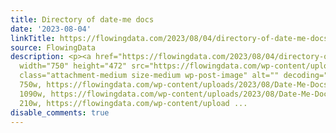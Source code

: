 ```yaml
---
title: Directory of date-me docs
date: '2023-08-04'
linkTitle: https://flowingdata.com/2023/08/04/directory-of-date-me-docs/
source: FlowingData
description: <p><a href="https://flowingdata.com/2023/08/04/directory-of-date-me-docs/"><img
  width="750" height="472" src="https://flowingdata.com/wp-content/uploads/2023/08/Date-Me-Docs-directory-750x472.png"
  class="attachment-medium size-medium wp-post-image" alt="" decoding="async" srcset="https://flowingdata.com/wp-content/uploads/2023/08/Date-Me-Docs-directory-750x472.png
  750w, https://flowingdata.com/wp-content/uploads/2023/08/Date-Me-Docs-directory-1090x686.png
  1090w, https://flowingdata.com/wp-content/uploads/2023/08/Date-Me-Docs-directory-210x132.png
  210w, https://flowingdata.com/wp-content/upload ...
disable_comments: true
---
```

<p><a href="https://flowingdata.com/2023/08/04/directory-of-date-me-docs/"><img width="750" height="472" src="https://flowingdata.com/wp-content/uploads/2023/08/Date-Me-Docs-directory-750x472.png" class="attachment-medium size-medium wp-post-image" alt="" decoding="async" srcset="https://flowingdata.com/wp-content/uploads/2023/08/Date-Me-Docs-directory-750x472.png 750w, https://flowingdata.com/wp-content/uploads/2023/08/Date-Me-Docs-directory-1090x686.png 1090w, https://flowingdata.com/wp-content/uploads/2023/08/Date-Me-Docs-directory-210x132.png 210w, https://flowingdata.com/wp-content/upload ...